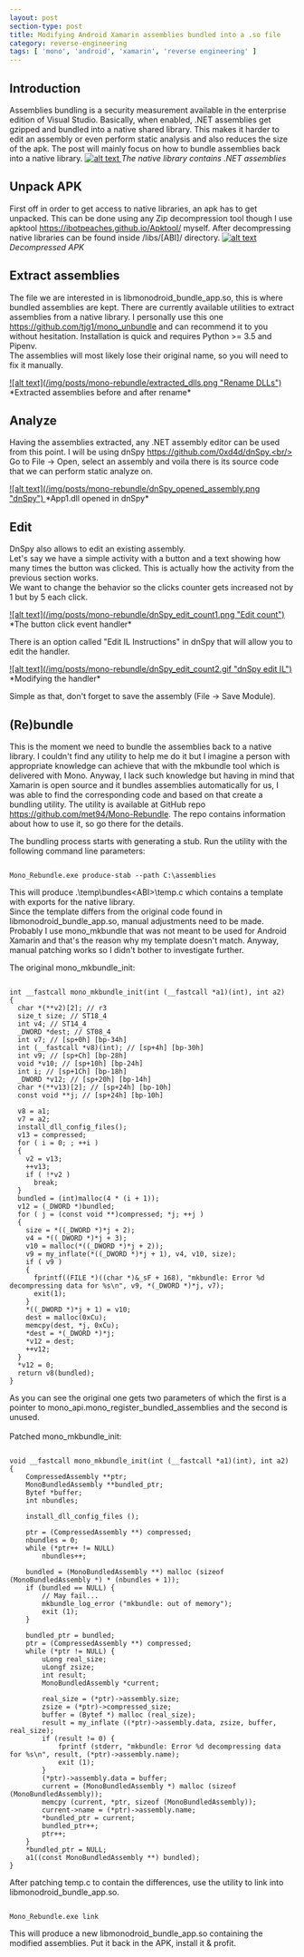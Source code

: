 ```yaml
---
layout: post
section-type: post
title: Modifying Android Xamarin assemblies bundled into a .so file
category: reverse-engineering
tags: [ 'mono', 'android', 'xamarin', 'reverse engineering' ]
---
```


## Introduction

Assemblies bundling is a security measurement available in the enterprise edition of Visual Studio.
Basically, when enabled, .NET assemblies get gzipped and bundled into a native shared library.
This makes it harder to edit an assembly or even perform static analysis and also reduces the size of the apk.
The post will mainly focus on how to bundle assemblies back into a native library.
<a href="/img/posts/mono-rebundle/bundling_example1.png" data-lightbox="img1">
	![alt text](/img/posts/mono-rebundle/bundling_example1.png "Mono bundle")
</a>
*The native library contains .NET assemblies*

## Unpack APK

First off in order to get access to native libraries, an apk has to get unpacked.
This can be done using any Zip decompression tool though I use apktool https://ibotpeaches.github.io/Apktool/ myself.
After decompressing native libraries can be found inside /libs/[ABI]/ directory.
<a href="/img/posts/mono-rebundle/apk_unzipped_libs.png" data-lightbox="img2">
	![alt text](/img/posts/mono-rebundle/apk_unzipped_libs.png "Unzipped APK")
</a>
*Decompressed APK*

## Extract assemblies

The file we are interested in is libmonodroid_bundle_app.so, this is where bundled assemblies are kept.
There are currently available utilities to extract assemblies from a native library. 
I personally use this one https://github.com/tjg1/mono_unbundle and can recommend it to you without hesitation.
Installation is quick and requires Python >= 3.5 and Pipenv.<br/>
The assemblies will most likely lose their original name, so you will need to fix it manually.

<a href="/img/posts/mono-rebundle/extracted_dlls.png" data-lightbox="img3">
	![alt text](/img/posts/mono-rebundle/extracted_dlls.png "Rename DLLs")
</a>
*Extracted assemblies before and after rename*

## Analyze

Having the assemblies extracted, any .NET assembly editor can be used from this point. I will be using dnSpy https://github.com/0xd4d/dnSpy.<br/>
Go to File -> Open, select an assembly and voila there is its source code that we can perform static analyze on.
 
<a href="/img/posts/mono-rebundle/dnSpy_opened_assembly.png" data-lightbox="img4">
	![alt text](/img/posts/mono-rebundle/dnSpy_opened_assembly.png "dnSpy")
</a>
*App1.dll opened in dnSpy*

## Edit

DnSpy also allows to edit an existing assembly.<br/>
Let's say we have a simple activity with a button and a text showing how many times the button was clicked.
This is actually how the activity from the previous section works. <br/>
We want to change the behavior so the clicks counter gets increased not by 1 but by 5 each click.

<a href="/img/posts/mono-rebundle/dnSpy_edit_count1.png" data-lightbox="img5">
	![alt text](/img/posts/mono-rebundle/dnSpy_edit_count1.png "Edit count")
</a>
*The button click event handler*

There is an option called "Edit IL Instructions" in dnSpy that will allow you to edit the handler.

<a href="/img/posts/mono-rebundle/dnSpy_edit_count2.gif" data-lightbox="img6">
	![alt text](/img/posts/mono-rebundle/dnSpy_edit_count2.gif "dnSpy edit IL")
</a>
*Modifying the handler*

Simple as that, don't forget to save the assembly (File -> Save Module).

## (Re)bundle
This is the moment we need to bundle the assemblies back to a native library.
I couldn't find any utility to help me do it but I imagine a person with appropriate knowledge can achieve that with the mkbundle tool which is delivered with Mono.
Anyway, I lack such knowledge but having in mind that Xamarin is open source and it bundles assemblies automatically for us, I was able to find the corresponding code and based on that create a bundling utility.
The utility is available at GitHub repo https://github.com/met94/Mono-Rebundle. The repo contains information about how to use it, so go there for the details.

The bundling process starts with generating a stub. Run the utility with the following command line parameters:
<pre><code data-trim>
Mono_Rebundle.exe produce-stab --path C:\assemblies
</code></pre>
This will produce .\temp\bundles\<ABI>\temp.c which contains a template with exports for the native library. <br/>
Since the template differs from the original code found in libmonodroid_bundle_app.so, manual adjustments need to be made.<br/>
Probably I use mono_mkbundle that was not meant to be used for Android Xamarin and that's the reason why my template doesn't match. Anyway, manual patching works so I didn't bother to investigate further.

The original mono_mkbundle_init:
<pre><code data-trim class="c">
int __fastcall mono_mkbundle_init(int (__fastcall *a1)(int), int a2)
{
  char *(**v2)[2]; // r3
  size_t size; // ST18_4
  int v4; // ST14_4
  _DWORD *dest; // ST08_4
  int v7; // [sp+0h] [bp-34h]
  int (__fastcall *v8)(int); // [sp+4h] [bp-30h]
  int v9; // [sp+Ch] [bp-28h]
  void *v10; // [sp+10h] [bp-24h]
  int i; // [sp+1Ch] [bp-18h]
  _DWORD *v12; // [sp+20h] [bp-14h]
  char *(**v13)[2]; // [sp+24h] [bp-10h]
  const void **j; // [sp+24h] [bp-10h]

  v8 = a1;
  v7 = a2;
  install_dll_config_files();
  v13 = compressed;
  for ( i = 0; ; ++i )
  {
    v2 = v13;
    ++v13;
    if ( !*v2 )
      break;
  }
  bundled = (int)malloc(4 * (i + 1));
  v12 = (_DWORD *)bundled;
  for ( j = (const void **)compressed; *j; ++j )
  {
    size = *((_DWORD *)*j + 2);
    v4 = *((_DWORD *)*j + 3);
    v10 = malloc(*((_DWORD *)*j + 2));
    v9 = my_inflate(*((_DWORD *)*j + 1), v4, v10, size);
    if ( v9 )
    {
      fprintf((FILE *)((char *)&_sF + 168), "mkbundle: Error %d decompressing data for %s\n", v9, *(_DWORD *)*j, v7);
      exit(1);
    }
    *((_DWORD *)*j + 1) = v10;
    dest = malloc(0xCu);
    memcpy(dest, *j, 0xCu);
    *dest = *(_DWORD *)*j;
    *v12 = dest;
    ++v12;
  }
  *v12 = 0;
  return v8(bundled);
}
</code></pre>
As you can see the original one gets two parameters of which the first is a pointer to mono_api.mono_register_bundled_assemblies and the second is unused.<br/><br/>
Patched mono_mkbundle_init:
<pre><code data-trim class="c">
void __fastcall mono_mkbundle_init(int (__fastcall *a1)(int), int a2)
{
	CompressedAssembly **ptr;
	MonoBundledAssembly **bundled_ptr;
	Bytef *buffer;
	int nbundles;

	install_dll_config_files ();

	ptr = (CompressedAssembly **) compressed;
	nbundles = 0;
	while (*ptr++ != NULL)
		nbundles++;

	bundled = (MonoBundledAssembly **) malloc (sizeof (MonoBundledAssembly *) * (nbundles + 1));
	if (bundled == NULL) {
		// May fail...
		mkbundle_log_error ("mkbundle: out of memory");
		exit (1);
	}

	bundled_ptr = bundled;
	ptr = (CompressedAssembly **) compressed;
	while (*ptr != NULL) {
		uLong real_size;
		uLongf zsize;
		int result;
		MonoBundledAssembly *current;

		real_size = (*ptr)->assembly.size;
		zsize = (*ptr)->compressed_size;
		buffer = (Bytef *) malloc (real_size);
		result = my_inflate ((*ptr)->assembly.data, zsize, buffer, real_size);
		if (result != 0) {
			fprintf (stderr, "mkbundle: Error %d decompressing data for %s\n", result, (*ptr)->assembly.name);
			exit (1);
		}
		(*ptr)->assembly.data = buffer;
		current = (MonoBundledAssembly *) malloc (sizeof (MonoBundledAssembly));
		memcpy (current, *ptr, sizeof (MonoBundledAssembly));
		current->name = (*ptr)->assembly.name;
		*bundled_ptr = current;
		bundled_ptr++;
		ptr++;
	}
	*bundled_ptr = NULL;
	a1((const MonoBundledAssembly **) bundled);
}
</code></pre>
After patching temp.c to contain the differences, use the utility to link into libmonodroid_bundle_app.so.
<pre><code data-trim>
Mono_Rebundle.exe link
</code></pre>
This will produce a new libmonodroid_bundle_app.so containing the modified assemblies. Put it back in the APK, install it & profit.